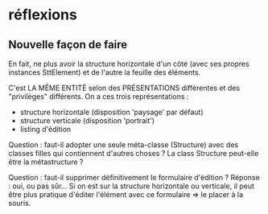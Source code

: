 # réflexions

## Nouvelle façon de faire

En fait, ne plus avoir la structure horizontale d'un côté (avec ses propres instances SttElement) et de l'autre la feuille des éléments.

C'est LA MÊME ENTITÉ selon des PRÉSENTATIONS différentes et des "privilèges" différents. On a ces trois représentations :

* structure horizontale (disposition 'paysage' par défaut)
* structure verticale (disposition 'portrait')
* listing d'édition

Question : faut-il adopter une seule méta-classe (Structure) avec des classes filles qui contiennent d'autres choses ? La class Structure peut-elle être la métastructure ?

Question : faut-il supprimer définitivement le formulaire d'édition ?
Réponse : oui, ou pas sûr… Si on est sur la structure horizontale ou verticale, il peut être plus pratique d'éditer l'élément avec ce formulaire => le placer à la souris.